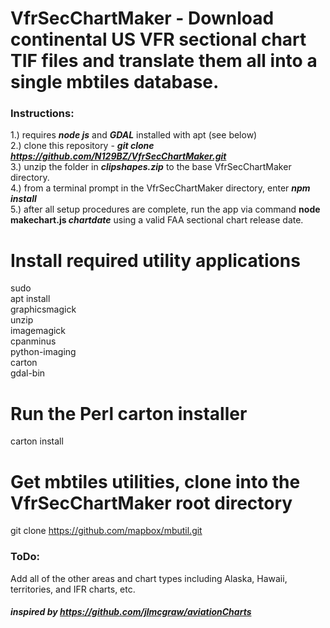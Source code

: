 # VfrSecChartMaker - Download continental US VFR sectional chart TIF files and translate them all into a single mbtiles database.  

### Instructions:   
1.) requires ***node js*** and ***GDAL*** installed with apt (see below)  
2.) clone this repository - ***git clone https://github.com/N129BZ/VfrSecChartMaker.git***         
3.) unzip the folder in ***clipshapes.zip*** to the base VfrSecChartMaker directory.   
4.) from a terminal prompt in the VfrSecChartMaker directory, enter ***npm install***     
5.) after all setup procedures are complete, run the app via command **node makechart.js *chartdate*** using a valid FAA sectional chart release date.     
    
# Install required utility applications
sudo \
    apt install         \
        graphicsmagick  \
        unzip           \
        imagemagick     \
        cpanminus       \
        python-imaging  \
        carton          \
        gdal-bin

# Run the Perl carton installer
carton install

# Get mbtiles utilities, clone into the VfrSecChartMaker root directory
git clone https://github.com/mapbox/mbutil.git

### ToDo:    
Add all of the other areas and chart types including Alaska, Hawaii, territories, and IFR charts, etc.    
     
      
#### ***inspired by https://github.com/jlmcgraw/aviationCharts*** 

